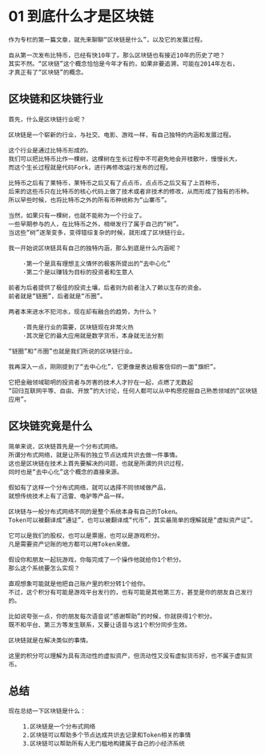# 01 到底什么才是区块链

    作为专栏的第一篇文章，就先来聊聊“区块链是什么”，以及它的发展过程。

    自从第一次发布比特币，已经有快10年了。那么区块链也有接近10年的历史了吧？
    其实不然。“区块链”这个概念恰恰是今年才有的，如果非要追溯，可能在2014年左右，
    才真正有了“区块链”的概念。

## 区块链和区块链行业

    首先，什么是区块链行业呢？

    区块链是一个崭新的行业，与社交、电影、游戏一样，有自己独特的内涵和发展过程。

    这个行业是通过比特币形成的。
    我们可以把比特币比作一棵树，这棵树在生长过程中不可避免地会开枝散叶，慢慢长大，
    而这个生长过程就是代码Fork，进行再修改运行发布的过程。

    比特币之后有了莱特币，莱特币之后又有了点点币，点点币之后又有了上百种币，
    后来的这些币只在比特币的核心代码上做了技术或者非技术的修改，从而形成了独有的币种。
    所以早些时候，也将比特币之外的所有币种统称为“山寨币”。

    当然，如果只有一棵树，也就不能称为一个行业了。
    一些早期参与的人，在比特币之外，相继发行了属于自己的“树”。
    当这些“树”逐渐变多，变得错综复杂的时候，就形成了区块链行业。

    我一开始说区块链具有自己的独特内涵，那么到底是什么内涵呢？

        ·第一个是具有理想主义情怀的极客所提出的“去中心化”
        ·第二个是以赚钱为目标的投资者和生意人

    前者为后者提供了极佳的投资土壤，后者则为前者注入了赖以生存的资金。
    前者就是“链圈”，后者就是“币圈”。

    两者本来进水不犯河水，现在却有融合的趋势，为什么？

        ·首先是行业的需要，区块链现在非常火热
        ·其次是它的最大应用就是数字货币，本身就无法分割

    “链圈”和“币圈”也就是我们所说的区块链行业。

    我再深入一点，刚刚提到了“去中心化”，它更像是表达极客信仰的一面“旗帜”。

    它把金融领域聪明的投资者与厉害的技术人才拧在一起，点燃了无数起
    “回归互联网平等、自由、开放”的大讨论，任何人都可以从中构思挖掘自己熟悉领域的“区块链应用”。

## 区块链究竟是什么

    简单来说，区块链首先是一个分布式网络。
    所谓分布式网络，就是让所有的独立节点达成共识去做一件事情。
    这也是区块链在技术上首先要解决的问题，也就是所谓的共识过程，
    同时也是“去中心化”这个概念的直接来源。

    假如有了这样一个分布式网络，就可以选择不同领域做产品，
    就想传统技术上有了迅雷、电驴等产品一样。

    区块链与一般分布式网络不同的是整个系统本身有自己的Token。
    Token可以被翻译成“通证”，也可以被翻译成“代币”，其实最简单的理解就是“虚拟资产证”。

    它可以是我们的股权，也可以是票据，也可以是游戏积分。
    凡是需要资产记账的地方都可以用Token来做。

    假设你和朋友一起玩游戏，你每完成了一个操作他就给你1个积分。
    那么这个系统要怎么实现？

    直观想象可能就是他把自己账户里的积分转1个给你。
    不过，这个积分有可能是游戏平台发行的，也有可能是其他第三方，甚至是你的朋友自己发行的。

    比如说夸张一点，你的朋友每次语音说“感谢帮助”的时候，你就获得1个积分。
    既不和平台、第三方等发生联系，又要让语音与这1个积分同步生效。

    区块链就是在解决类似的事情。

    这里的积分可以理解为具有流动性的虚拟资产，但流动性又没有虚拟货币好，也不属于虚拟货币。

## 总结

    现在总结一下区块链是什么：

        1.区块链是一个分布式网络
        2.区块链可以帮助多个节点达成共识去记录和Token相关的事情
        3.区块链可以帮助所有人无门槛地构建属于自己的小经济系统
